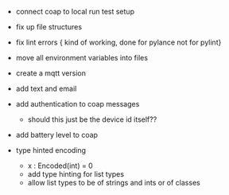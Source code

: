 - connect coap to local run test setup
- fix up file structures
- fix lint errors { kind of working, done for pylance not for pylint}
- move all environment variables into files
- create a mqtt version

- add text and email

- add authentication to coap messages
    - should this just be the device id itself??
- add battery level to coap

- type hinted encoding
    - x : Encoded(int) = 0
    - add type hinting for list types
    - allow list types to be of strings and ints or of classes
